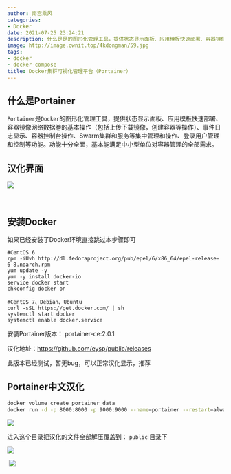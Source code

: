 ```yaml
---
author: 南宫乘风
categories:
- Docker
date: 2021-07-25 23:24:21
description: 什么是是的图形化管理工具，提供状态显示面板、应用模板快速部署、容器镜像网络数据卷的基本操作包括上传下载镜像，创建容器等操作、事件日志显示、容器控制台操作、集群和服务等集中管理和操作、登录用户管理和控制。。。。。。。
image: http://image.ownit.top/4kdongman/59.jpg
tags:
- docker
- docker-compose
title: Docker集群可视化管理平台（Portainer）
---
```


<!--more-->

## 什么是Portainer

`Portainer`是`Docker`的图形化管理工具，提供状态显示面板、应用模板快速部署、容器镜像网络数据卷的基本操作（包括上传下载镜像，创建容器等操作）、事件日志显示、容器控制台操作、Swarm集群和服务等集中管理和操作、登录用户管理和控制等功能。功能十分全面，基本能满足中小型单位对容器管理的全部需求。

## 汉化界面

![](http://image.ownit.top/csdn/20210725231911721.png)

 

## 安装Docker

如果已经安装了Docker环境直接跳过本步骤即可

```
#CentOS 6
rpm -iUvh http://dl.fedoraproject.org/pub/epel/6/x86_64/epel-release-6-8.noarch.rpm
yum update -y
yum -y install docker-io
service docker start
chkconfig docker on

#CentOS 7、Debian、Ubuntu
curl -sSL https://get.docker.com/ | sh
systemctl start docker
systemctl enable docker.service
```

安装Portainer版本： portainer-ce:2.0.1

汉化地址：<https://github.com/eysp/public/releases>

此版本已经测试，暂无bug，可以正常汉化显示，推荐

## Portainer中文汉化

```bash
docker volume create portainer_data
docker run -d -p 8000:8000 -p 9000:9000 --name=portainer --restart=always -v /var/run/docker.sock:/var/run/docker.sock -v portainer_data:/data portainer/portainer-ce:2.0.1
```

![](http://image.ownit.top/csdn/20210725232147729.png)

进入这个目录把汉化的文件全部解压覆盖到： `public` 目录下

![](http://image.ownit.top/csdn/20210725232244219.png)

 ![](http://image.ownit.top/csdn/20210725232323132.png)